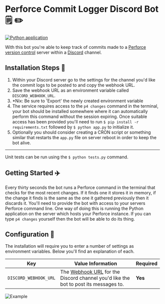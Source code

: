 # Perforce Commit Logger Discord Bot 🗒️ ✏️

[![Python application](https://github.com/aaronedward/perforce-commit-discord-bot/actions/workflows/python-app.yml/badge.svg)](https://github.com/aaronedward/perforce-commit-discord-bot/actions/workflows/python-app.yml)

With this bot you're able to keep track of commits made to a [Perforce version control](https://www.perforce.com/) server within a [Discord](https://discordapp.com/) channel. 

## Installation Steps 💽

1. Within your Discord server go to the settings for the channel you'd like the commit logs to be posted to and copy the webhook URL.
2. Save the webhook URL as an environment variable called `DISCORD_WEBHOOK_URL`. 
3. *Nix: Be sure to 'Export' the newly created environment variable 
4. The service requires access to the `p4 changes` command in the terminal, your bot should be installed somewhere where it can automatically perform this command without the session expiring. Once suitable access has been provided you'll need to run `$ pip install -r requirements.txt` followed by `$ python app.py` to initialize it.
5. Optionally you should consider creating a CRON script or something similar that restarts the `app.py` file on server reboot in order to keep the bot alive.

---

Unit tests can be run using the `$ python tests.py` command.

## Getting Started :airplane:

Every thirty seconds the bot runs a Perforce command in the terminal that checks for the most recent changes. If it finds one it stores it in memory, if the change it finds is the same as the one it gathered previously then it discards it. You'll need to provide the bot with access to your servers Perforce command line. One way of doing this is running the Python application on the server which hosts your Perforce instance. If you can type `p4 changes` yourself then the bot will be able to do its thing.

## Configuration 📁

The installation will require you to enter a number of settings as environment variables. Below you'll find an explanation of each.

| Key                   | Value Information                                                                                                                                                   | Required |
|-----------------------|---------------------------------------------------------------------------------------------------------------------------------------------------------------------|----------|
| `DISCORD_WEBHOOK_URL` | The [Webhook URL](https://support.discordapp.com/hc/en-us/articles/228383668-Intro-to-Webhooks) for the Discord channel you'd like the bot to post its messages to. | **Yes**  |


![Example](assets/readme.png)
